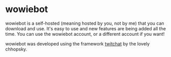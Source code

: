 # wowiebot

wowiebot is a self-hosted (meaning hosted by you, not by me) that you can download and use. It's easy to use and new features are being added all the time. You can use the wowiebot account, or a different account if you want!

wowiebot was developed using the framework [twitchat](https://github.com/chhopsky/twitchat) by the lovely chhopsky.